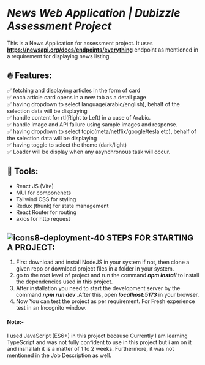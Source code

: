 # **_News Web Application | Dubizzle Assessment Project_**

This is a News Application for assessment project. It uses **https://newsapi.org/docs/endpoints/everything** endpoint as mentioned in a requirement for displaying news listing.


## 🔥 Features:

✅ fetching and displaying articles in the form of card <br> 
✅ each article card opens in a new tab as a detail page <br>
✅ having dropdown to select language(arabic/english), behalf of the selection data will be displaying <br>
✅ handle content for rtl(Right to Left) in a case of Arabic. <br>
✅ handle image and API failure using sample images and response. <br>
✅ having dropdown to select topic(meta/netflix/google/tesla etc), behalf of the selection data will be displaying <br>
✅ having toggle to select the theme (dark/light) <br>
✅ Loader will be display when any asynchronous task will occur. <br>

## 🚀 Tools:

- React JS (Vite)
- MUI for componenets
- Tailwind CSS for styling
- Redux (thunk) for state management
- React Router for routing
- axios for http request

## ![icons8-deployment-40](https://user-images.githubusercontent.com/66128446/158442096-8ff90d02-ae07-4254-b10d-cf2109c05339.png) STEPS FOR STARTING A PROJECT:
1. First download and install NodeJS in your system if not, then clone a given repo or download project files in a folder in your system.
2. go to the root level of project and run the command **_npm install_** to install the dependencies used in this project.
3. After installation you need to start the development server by the command ***_npm run dev_*** .After this, open ***_localhost:5173_*** in your browser.
4. Now You can test the project as per requirement. For Fresh experience test in an Incognito window. 

#### Note:- 
I used JavaScript (ES6+) in this project because Currently I am learning TypeScript and was not fully confident to use in this project but i am on it and inshallah it is a matter of 1 to 2 weeks. Furthermore, it was not mentioned in the Job Description as well.
 
